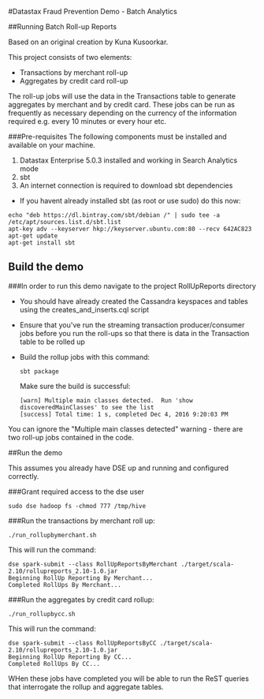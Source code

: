 #Datastax Fraud Prevention Demo - Batch Analytics

##Running Batch Roll-up Reports

Based on an original creation by Kuna Kusoorkar.

This project consists of two elements:
   
* Transactions by merchant roll-up
* Aggregates by credit card roll-up

The roll-up jobs will use the data in the Transactions table to generate aggregates by merchant and by credit card. These jobs can be run as frequently as necessary depending on the currency of the information required e.g. every 10 minutes or every hour etc.

###Pre-requisites
The following components must be installed and available on your machine.

  1. Datastax Enterprise 5.0.3 installed and working in Search Analytics mode
  2. sbt
  3. An internet connection is required to download sbt dependencies

  * If you havent already installed sbt (as root or use sudo) do this now:

```
echo "deb https://dl.bintray.com/sbt/debian /" | sudo tee -a /etc/apt/sources.list.d/sbt.list
apt-key adv --keyserver hkp://keyserver.ubuntu.com:80 --recv 642AC823
apt-get update
apt-get install sbt
```

## Build the demo

###In order to run this demo navigate to the project RollUpReports directory

  * You should have already created the Cassandra keyspaces and tables using the creates_and_inserts.cql script
  * Ensure that you've run the streaming transaction producer/consumer jobs before you run the roll-ups so that there is data in the Transaction table to be rolled up

* Build the rollup jobs with this command:

    ```sbt package```
    
    Make sure the build is successful:
    ```
   [warn] Multiple main classes detected.  Run 'show discoveredMainClasses' to see the list
   [success] Total time: 1 s, completed Dec 4, 2016 9:20:03 PM
    ```
You can ignore the "Multiple main classes detected" warning - there are two roll-up jobs contained in the code.

##Run the demo

This assumes you already have DSE up and running and configured correctly.

###Grant required access to the dse user
```
sudo dse hadoop fs -chmod 777 /tmp/hive
```

###Run the transactions by merchant roll up: 

```
./run_rollupbymerchant.sh
```

This will run the command:

```
dse spark-submit --class RollUpReportsByMerchant ./target/scala-2.10/rollupreports_2.10-1.0.jar
Beginning RollUp Reporting By Merchant...
Completed RollUps By Merchant...
```

###Run the aggregates by credit card rollup: 

```./run_rollupbycc.sh```

This will run the command:
```
dse spark-submit --class RollUpReportsByCC ./target/scala-2.10/rollupreports_2.10-1.0.jar
Beginning RollUp Reporting By CC...
Completed RollUps By CC...  
```

WHen these jobs have completed you will be able to run the ReST queries that interrogate the rollup and aggregate tables.
